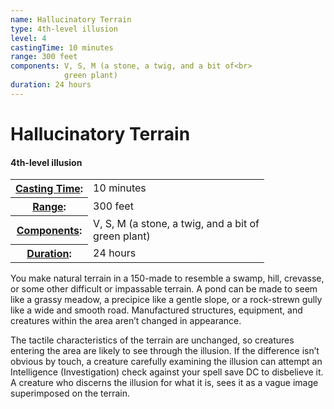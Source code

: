 ```yaml
---
name: Hallucinatory Terrain
type: 4th-level illusion
level: 4
castingTime: 10 minutes
range: 300 feet
components: V, S, M (a stone, a twig, and a bit of<br>
			green plant)
duration: 24 hours
---
```


Hallucinatory Terrain
=====================

#### 4th-level illusion

<table cellspacing="0" class="statBlock"><tbody><tr><th><a href="/srd/spellcasting/castingASpell.htm#castingtime">Casting Time</a>:</th><td>10 minutes</td></tr><tr><th><a href="/srd/spellcasting/castingASpell.htm#range">Range</a>:</th><td>300 feet</td></tr><tr><th><a href="/srd/spellcasting/castingASpell.htm#components">Components</a>:</th><td>V, S, M (a stone, a twig, and a bit of<br>green plant)</td></tr><tr><th><a href="/srd/spellcasting/castingASpell.htm#duration">Duration</a>:</th><td>24 hours</td></tr></tbody></table>

You make natural terrain in a 150-made to resemble a swamp, hill, crevasse, or some other difficult or impassable terrain. A pond can be made to seem like a grassy meadow, a precipice like a gentle slope, or a rock-strewn gully like a wide and smooth road. Manufactured structures, equipment, and creatures within the area aren’t changed in appearance.

The tactile characteristics of the terrain are unchanged, so creatures entering the area are likely to see through the illusion. If the difference isn’t obvious by touch, a creature carefully examining the illusion can attempt an Intelligence (Investigation) check against your spell save DC to disbelieve it. A creature who discerns the illusion for what it is, sees it as a vague image superimposed on the terrain.